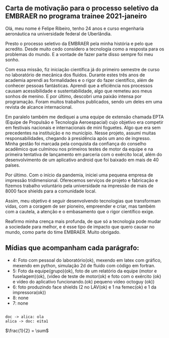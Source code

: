 ## Carta de motivação para o processo seletivo da EMBRAER no programa trainee 2021-janeiro

Olá, meu nome é Felipe Ribeiro, tenho 24 anos e curso engenharia aeronáutica na universidade federal de Uberlândia.

Presto o processo seletivo da EMBRAER pela minha história e pelo que acredito.
Desde muito cedo considero a tecnologia como a resposta para os problemas do mundo.
E a vontade de fazer parte disso sempre foi meu sonho.

Com essa missão, fiz iniciação científica já do primeiro semestre de curso no laboratório de mecânica dos fluidos. Durante estes três anos de academia aprendi as formalidades e o rigor do fazer científico, além de conhecer pessoas fantásticas. Aprendi que a eficiência nos processos causam acessibilidade e sustentabilidade, algo que remeteu aos meus sonhos de menino. E por último, descobri uma paixão intensa por programação. Foram muitos trabalhos publicados, sendo um deles em uma revista de alcance internacional.

Em paralelo também me dediquei a uma equipe de extensão chamada EPTA (Equipe de Propulsão e Tecnologia Aeroespacial) cujo objetivo era competir em festivais nacionais e internacionais de mini foguetes. Algo que era sem precedentes na instituição e no município. Nesse projeto, assumi muitas responsabilidades, chegando à presidência após um ano de ingresso. Minha gestão foi marcada pela conquista da confiança do conselho acadêmico que culminou nos primeiros testes de motor da equipe e na primeira tentativa de lançamento em parceria com o exército local, além do desenvolvimento de um aplicativo android que foi baixado em mais de 40 países.

Por último. Com o início da pandemia, iniciei uma pequena empresa de impressão tridimensional. Oferecemos serviços de projeto e fabricação e fizemos trabalho voluntário pela universidade na impressão de mais de 8000 face shields para a comunidade local.

Assim, meu objetivo é seguir desenvolvendo tecnologias que transformam vidas, com a coragem de ser pioneiro, empreender e criar, mas também com a cautela, a atenção e o embasamento que o rigor científico exige.

Reafirmo minha crença mais profunda, de que só a tecnologia pode mudar a sociedade para melhor, e é esse tipo de impacto que quero causar no mundo, como parte do time EMBRAER.
Muito obrigado.


## Mídias que acompanham cada parágrafo:

- 4: Foto com pessoal do laboratório(ok), mexendo em latex com gráfico, mexendo em python, simulação 2d de fluido com código em fortran.
- 5: Foto da equipe(grupo)(ok), foto de um relatório da equipe (motor e fuselagem)(ok), (vídeo de teste de motor(ok) e foto com o exército (ok) e vídeo do aplicativo funcionando.(ok) pequeno vídeo octoguy (ok))
- 6: foto produzindo face shields (2 no LAV(ok) e 1 na femec(ok) e 1 da impressora(ok))
- 8: none
- 7: none

```plantuml

doc -> alica: ola
alica -> doc: eita1

```

$\frac{1}{2} = \sum$



